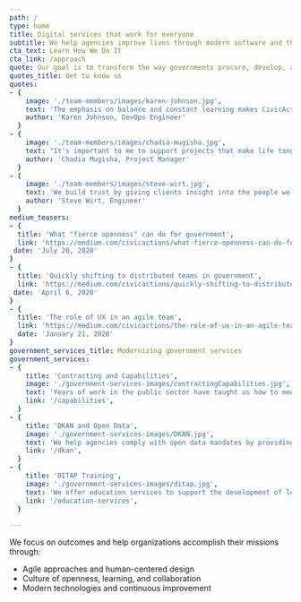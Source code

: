 ```yaml
---
path: /
type: home
title: Digital services that work for everyone
subtitle: We help agencies improve lives through modern software and thoughtful experiences.
cta_text: Learn How We Do It
cta_link: /approach
quote: Our goal is to transform the way governments procure, develop, and deliver digital services.
quotes_title: Get to know us
quotes:
- {
    image: './team-members/images/karen-johnson.jpg',
    text: 'The emphasis on balance and constant learning makes CivicActions an incredibly fun and engaging community.',
    author: 'Karen Johnson, DevOps Engineer'
  }
- {
    image: './team-members/images/chadia-mugisha.jpg',
    text: "It's important to me to support projects that make life tangibly better for people, and CivicActions is a place where I can do that.",
    author: 'Chadia Mugisha, Project Manager'
  }
- {
    image: './team-members/images/steve-wirt.jpg',
    text: 'We build trust by giving clients insight into the people we are, so they relate to us as humans rather than just contractors.',
    author: 'Steve Wirt, Engineer'
  }
medium_teasers: 
- {
  title: 'What "fierce openness" can do for government',
  link: 'https://medium.com/civicactions/what-fierce-openness-can-do-for-government-b67749bfb328',
 date: 'July 20, 2020'
}
- {
  title: 'Quickly shifting to distributed teams in government',
  link: 'https://medium.com/civicactions/quickly-shifting-to-distributed-teams-in-government-54bd79b912c3',
 date: 'April 6, 2020'
}
- {
  title: 'The role of UX in an agile team',
  link: 'https://medium.com/civicactions/the-role-of-ux-in-an-agile-team-1f376d478cfd',
  date: 'January 21, 2020'
}
government_services_title: Modernizing government services
government_services:
- {
    title: 'Contracting and Capabilities',
    image: './government-services-images/contractingCapabilities.jpg',
    text: 'Years of work in the public sector have taught us how to meet the needs of today’s government.',
    link: '/capabilities',
  }
- {
    title: 'DKAN and Open Data',
    image: './government-services-images/DKAN.jpg',
    text: 'We help agencies comply with open data mandates by providing full-scale DKAN services and support.',
    link: '/dkan',
  }
- {
    title: 'DITAP Training',
    image: './government-services-images/ditap.jpg',
    text: 'We offer education services to support the development of leaders in the Federal acquisition community.',
    link: '/education-services',
  }

---
```

We focus on outcomes and help organizations accomplish their missions through:
* Agile approaches and human-centered design
* Culture of openness, learning, and collaboration
* Modern technologies and continuous improvement
